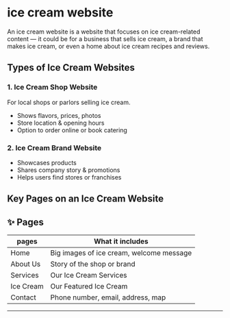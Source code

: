 #  ice cream website 
An ice cream website is a website that focuses on ice cream-related content — it could be for a business that sells ice cream, a brand that makes ice cream, or even a home about ice cream recipes and reviews.

## Types of Ice Cream Websites
### 1. Ice Cream Shop Website
 For local shops or parlors selling ice cream.
 - Shows flavors, prices, photos
 - Store location & opening hours
 - Option to order online or book catering
### 2. Ice Cream Brand Website
  - Showcases products
  - Shares company story & promotions
  -  Helps users find stores or franchises
## Key Pages on an Ice Cream Website


## ✨ Pages

| pages         | 	What it includes                                    |
|------------------|--------------------------------------------------|
| Home             | Big images of ice cream, welcome message         |
| About Us         | Story of the shop or brand                       |
| Services         | Our Ice Cream Services                           |
| Ice Cream        | Our Featured Ice Cream                           |
| Contact          | Phone number, email, address, map                |

---

